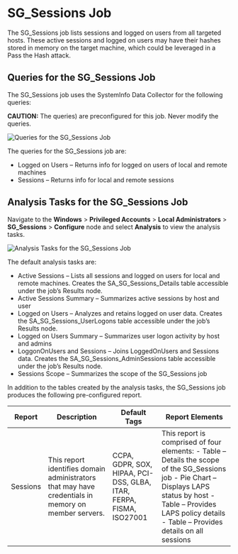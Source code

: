 # SG_Sessions Job

The SG_Sessions job lists sessions and logged on users from all targeted hosts. These active
sessions and logged on users may have their hashes stored in memory on the target machine, which
could be leveraged in a Pass the Hash attack.

## Queries for the SG_Sessions Job

The SG_Sessions job uses the SystemInfo Data Collector for the following queries:

**CAUTION:** The queries) are preconfigured for this job. Never modify the queries.

![Queries for the SG_Sessions Job](/img/product_docs/accessanalyzer/11.6/solutions/windows/privilegedaccounts/localadministrators/sessionsqueries.webp)

The queries for the SG_Sessions job are:

- Logged on Users – Returns info for logged on users of local and remote machines
- Sessions – Returns info for local and remote sessions

## Analysis Tasks for the SG_Sessions Job

Navigate to the **Windows** > **Privileged Accounts** > **Local Administrators** > **SG_Sessions** >
**Configure** node and select **Analysis** to view the analysis tasks.

![Analysis Tasks for the SG_Sessions Job](/img/product_docs/accessanalyzer/11.6/solutions/windows/privilegedaccounts/localadministrators/sessionsanalysis.webp)

The default analysis tasks are:

- Active Sessions – Lists all sessions and logged on users for local and remote machines. Creates
  the SA_SG_Sessions_Details table accessible under the job’s Results node.
- Active Sessions Summary – Summarizes active sessions by host and user
- Logged on Users – Analyzes and retains logged on user data. Creates the SA_SG_Sessions_UserLogons
  table accessible under the job’s Results node.
- Logged on Users Summary – Summarizes user logon activity by host and admins
- LoggonOnUsers and Sessions – Joins LoggedOnUsers and Sessions data. Creates the
  SA_SG_Sessions_AdminSessions table accessible under the job’s Results node.
- Sessions Scope – Summarizes the scope of the SG_Sessions job

In addition to the tables created by the analysis tasks, the SG_Sessions job produces the following
pre-configured report.

| Report   | Description                                                                                         | Default Tags                                                        | Report Elements                                                                                                                                                                                                            |
| -------- | --------------------------------------------------------------------------------------------------- | ------------------------------------------------------------------- | -------------------------------------------------------------------------------------------------------------------------------------------------------------------------------------------------------------------------- |
| Sessions | This report identifies domain administrators that may have credentials in memory on member servers. | CCPA, GDPR, SOX, HIPAA, PCI-DSS, GLBA, ITAR, FERPA, FISMA, ISO27001 | This report is comprised of four elements: - Table – Details the scope of the SG_Sessions job - Pie Chart – Displays LAPS status by host - Table – Provides LAPS policy details - Table – Provides details on all sessions |
